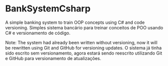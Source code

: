# BankSystemCsharp
A simple banking system to train OOP concepts using C# and code versioning.
Simples sistema bancário para treinar conceitos de POO usando C# e versionamento de código.

Note:
The system had already been written without versioning, now it will be rewritten using Git and GitHub for versioning updates.
O sistema já tinha sido escrito sem versionamento, agora estará sendo reescrito utilizando Git e GitHub para versionamento de atualizações.
